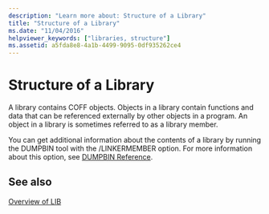 ```yaml
---
description: "Learn more about: Structure of a Library"
title: "Structure of a Library"
ms.date: "11/04/2016"
helpviewer_keywords: ["libraries, structure"]
ms.assetid: a5fda8e8-4a1b-4499-9095-0df935262ce4
---
```

# Structure of a Library

A library contains COFF objects. Objects in a library contain functions and data that can be referenced externally by other objects in a program. An object in a library is sometimes referred to as a library member.

You can get additional information about the contents of a library by running the DUMPBIN tool with the /LINKERMEMBER option. For more information about this option, see [DUMPBIN Reference](dumpbin-reference.md).

## See also

[Overview of LIB](overview-of-lib.md)
